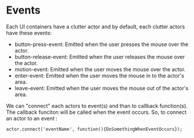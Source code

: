 # Events 
Each UI containers have a clutter actor and by default, each clutter actors have these events:
- button-press-event: Emitted when the user presses the mouse over the actor.
- button-release-event: Emitted when the user releases the mouse over the actor.
- motion-event: Emitted when the user moves the mouse over the actor.
- enter-event: Emitted when the user moves the mouse in to the actor's area.
- leave-event: Emitted when the user moves the mouse out of the actor's area.

We can "connect" each actors to event(s) and than to callback function(s). The callback funciton will be called when the event occurs.
So, to connect an actor to an event : 

    actor.connect('eventName', function(){DoSomethingWhenEventOccurs});

